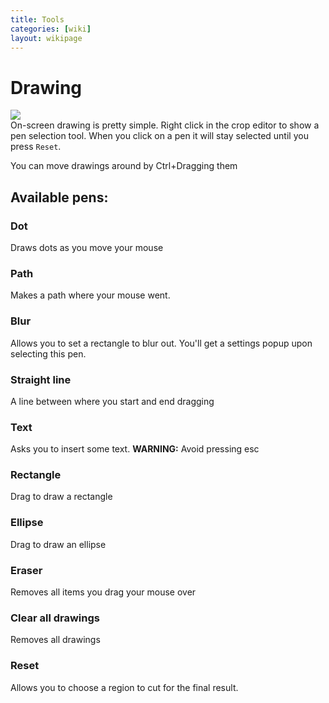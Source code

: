 ```yaml
---
title: Tools
categories: [wiki]
layout: wikipage
---
```

# Drawing
![](http://i.imgur.com/5nWhpqw.png)  
On-screen drawing is pretty simple. Right click in the crop editor to show a pen selection tool. When you click on a pen it will stay selected until you press `Reset`.

You can move drawings around by Ctrl+Dragging them

## Available pens:
### Dot
Draws dots as you move your mouse
### Path
Makes a path where your mouse went.
### Blur
Allows you to set a rectangle to blur out. You'll get a settings popup upon selecting this pen.
### Straight line
A line between where you start and end dragging
### Text
Asks you to insert some text.
**WARNING:** Avoid pressing esc
### Rectangle
Drag to draw a rectangle
### Ellipse 
Drag to draw an ellipse
### Eraser[](https://www.youtube.com/watch?v=OjGrcJ4lZCc)
Removes all items you drag your mouse over

### Clear all drawings
Removes all drawings
### Reset
Allows you to choose a region to cut for the final result.
